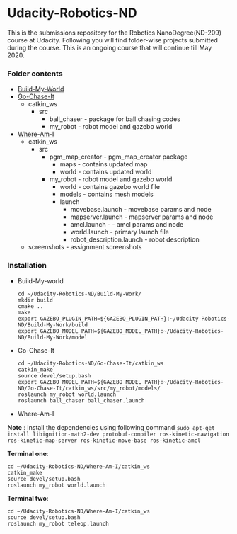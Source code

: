 # Udacity-Robotics-ND
This is the submissions repository for the Robotics NanoDegree(ND-209) course at Udacity. Following you will find folder-wise projects submitted during the course. This is an ongoing course that will continue till May 2020.

### Folder contents
* [Build-My-World](https://github.com/scifiswapnil/Udacity-Robotics-ND/tree/master/Build-My-World)
* [Go-Chase-It](https://github.com/scifiswapnil/Udacity-Robotics-ND/tree/master/Go-Chase-It)
    * catkin_ws 
        * src 
            * ball_chaser - package for ball chasing codes
            * my_robot - robot model and gazebo world
* [Where-Am-I](https://github.com/scifiswapnil/Udacity-Robotics-ND/tree/master/Where-Am-I)
    * catkin_ws 
        * src 
            * pgm_map_creator - pgm_map_creator package
                * maps - contains updated map
                * world - contains updated world
            * my_robot - robot model and gazebo world
                * world - contains gazebo world file
                * models - contains mesh models
                * launch 
                    * movebase.launch - movebase params and node
                    * mapserver.launch - mapserver params and node
                    * amcl.launch - - amcl params and node
                    * world.launch - primary launch file
                    * robot_description.launch - robot description
    * screenshots - assignment screenshots
    
            
            

### Installation 
* Build-My-world 
    ```
    cd ~/Udacity-Robotics-ND/Build-My-Work/
    mkdir build
    cmake .. 
    make
    export GAZEBO_PLUGIN_PATH=${GAZEBO_PLUGIN_PATH}:~/Udacity-Robotics-ND/Build-My-Work/build
    export GAZEBO_MODEL_PATH=${GAZEBO_MODEL_PATH}:~/Udacity-Robotics-ND/Build-My-Work/model
    ```
* Go-Chase-It
    ```
    cd ~/Udacity-Robotics-ND/Go-Chase-It/catkin_ws
    catkin_make
    source devel/setup.bash
    export GAZEBO_MODEL_PATH=${GAZEBO_MODEL_PATH}:~/Udacity-Robotics-ND/Go-Chase-It/catkin_ws/src/my_robot/models/
    roslaunch my_robot world.launch
    roslaunch ball_chaser ball_chaser.launch
    ```
    
* Where-Am-I

**Note** : Install the dependencies using following command 
    ```
    sudo apt-get install libignition-math2-dev protobuf-compiler ros-kinetic-navigation ros-kinetic-map-server ros-kinetic-move-base ros-kinetic-amcl
    ```
   
   __Terminal one__:
   ```
   cd ~/Udacity-Robotics-ND/Where-Am-I/catkin_ws
   catkin_make
   source devel/setup.bash
   roslaunch my_robot world.launch
   ```
   __Terminal two__:
   ```
   cd ~/Udacity-Robotics-ND/Where-Am-I/catkin_ws
   source devel/setup.bash
   roslaunch my_robot teleop.launch
   ```


